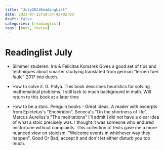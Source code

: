 ```yaml
---
title: "July2023ReadingList"
date: 2023-07-15T19:54:43+02:00
draft: false
categories: [readinglist]
tags: [book, review]
---
```

# Readinglist July
* Slimmer studeren. Iris & Felicitas Komarek
Gives a good set of tips and techniques about smarter studying
translated from german "lernen fuer faule" 2017 into dutch.

* How to solve it. G. Polya. 
This book describes heuristics for solving mathematical problems.
I still lack to much background in math. Will return to this book at a later time

* How to be a stoic. Penguin books - Great ideas.
A reader with excerpts from Epictetus's "Enchiridon", Seneca's "On the shortness of life", Marcus Aurelius's "The meditations"
I'll admit I did not have a clear idea of what a stoic precisely was. I thought it was someone who endured misfortune without complaints. This collection of texts gave me a more nuanced view on stoicism. "Welcome events in whichever way they happen". Good Or Bad, accept it and don't let either disturb you too much.   

 
  

